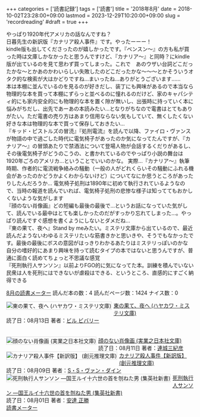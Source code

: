 +++
categories = ['読書記録']
tags = ['読書']
title = '2018年8月'
date = 2018-10-02T23:28:00+09:00
lastmod = 2023-12-29T10:20:00+09:00
slug = 'recordreading'
#draft = true
+++

やっぱり1920年代アメリカの話なんですね？
<br>
日暮先生の新訳版『カナリア殺人事件』です。やったーーー！
<br>
kindle版も出してくださったのが嬉しかったです。『ベンスン～』の方も私が買った時は文庫しかなかったと思うんですけど、『カナリア～』と同時？にkindle版が出ているのを見て思わず買ってしまった。これで　あのウザい台詞どこだったかな～とかあのかわいらしい失敗したのどこだったかな～～～とかそういうオタク的な検索が大はかどりですね…まいったね…ありがとうございます……
<br>
本は本棚に並んでいるのを見るのが好きだし、装丁にも興味があるので本当なら物理的な本を買って本棚にずらっと並べるのに憧れるのだけど、家のキャパシティ的にも家内安全的にも物理的な本を置く隙が無いし、出張時に持っていく本に悩みがちだし、出先であーあの本読みたい…となりがちなので電書はとてもありがたい。ただ電書の売り方はあまり信用ならない気もしていて、無くしたくない好きな本は物理的な本で買って保存しておきたい…
<br>
『キッド・ピストルズの冒涜』『処刑電流』を読んで以降、ファイロ・ヴァンスが物語の中で過ごした時代に電気椅子があったのか気になってたんですが、『カナリア～』の冒頭あたりで禁酒法について登場人物が会話するくだりがあるし、その後電気椅子がどうのこうの、と書かれているのでやっぱり小説の舞台は1920年ごろのアメリカ…ということでいいのかな。
実際…『カナリア～』執筆時期、作者的に電流戦争絡みの騒動（一般の人がどれくらいその騒動にふれる機会があったのかどうかよくわからないけど）についてなにか思うところがあったりしたんだろうか…
電気椅子処刑は1890年に初めて執行されているようなので、当時の報道を読んでいれば、電気椅子処刑の悲惨な様子は知っててもおかしくないような気がします
<br>
『顔のない肖像画』どの短編も最後の最後で…というお話になっていた気がして、読んでいる最中はとても楽しかったのだがすっかり忘れてしまった…。やっぱり読んですぐ感想を書くようにしないとダメだね…
<br>
『東の果て、夜へ』Stand by meみたい。ミステリ文庫から出ているので、最近読んだようないわゆるミステリたいな筋書きかと思いきや、そうでもなかったです。最後の最後にボスの意図がはっきりわかるあたりはミステリっぽいのかな
自分の嗜好的にあまり興味を持って読むタイプの本ではないと思うんですが、普通に面白く読めてちょっと不思議な感覚
<br>
『死刑執行人サンソン』以前よりFGO的に気になってた本。訓練を積んでいない民衆は人を死刑にはできないが虐殺はできる、というところ、直感的にすごく納得できる
<br>

<a href="https://bookmeter.com/users/365033/summary/monthly">8月の読書メーター</a>
読んだ本の数：4
読んだページ数：1424
ナイス数：0

<a href="https://bookmeter.com/books/12269449"><img style="margin: 0 5px 5px 0; border: 1px solid #dcdcdc;" src="https://images-na.ssl-images-amazon.com/images/I/51B3dQfSZGL._SL75_.jpg" alt="東の果て、夜へ (ハヤカワ・ミステリ文庫)" align="left" /></a><a href="https://bookmeter.com/books/12269449?title=%E6%9D%B1%E3%81%AE%E6%9E%9C%E3%81%A6%E3%80%81%E5%A4%9C%E3%81%B8+%28%E3%83%8F%E3%83%A4%E3%82%AB%E3%83%AF%E3%83%BB%E3%83%9F%E3%82%B9%E3%83%86%E3%83%AA%E6%96%87%E5%BA%AB%29">東の果て、夜へ (ハヤカワ・ミステリ文庫)</a><br />読了日：08月13日 著者：<a href="https://bookmeter.com/search?keyword=%E3%83%93%E3%83%AB+%E3%83%93%E3%83%90%E3%83%AA%E3%83%BC">ビル ビバリー</a><br clear="left" /><a href="https://bookmeter.com/books/11109991?title=%E9%A1%94%E3%81%AE%E3%81%AA%E3%81%84%E8%82%96%E5%83%8F%E7%94%BB+%28%E5%AE%9F%E6%A5%AD%E4%B9%8B%E6%97%A5%E6%9C%AC%E7%A4%BE%E6%96%87%E5%BA%AB%29"><br /><br /></a><a href="https://bookmeter.com/books/11109991"><img style="margin: 0 5px 5px 0; border: 1px solid #dcdcdc;" src="https://images-na.ssl-images-amazon.com/images/I/61zc3yAvyjL._SL75_.jpg" alt="顔のない肖像画 (実業之日本社文庫)" align="left" />顔のない肖像画 (実業之日本社文庫)</a> <br />読了日：08月11日 著者：<a href="https://bookmeter.com/search?keyword=%E9%80%A3%E5%9F%8E%E4%B8%89%E7%B4%80%E5%BD%A6">連城三紀彦</a><br clear="left" /><img style="margin: 0 5px 5px 0; border: 1px solid #dcdcdc;" src="https://images-na.ssl-images-amazon.com/images/I/51vosj4fqEL._SL75_.jpg" alt="カナリア殺人事件【新訳版】 (創元推理文庫)" align="left" /><a href="https://bookmeter.com/books/12736893?title=%E3%82%AB%E3%83%8A%E3%83%AA%E3%82%A2%E6%AE%BA%E4%BA%BA%E4%BA%8B%E4%BB%B6%E3%80%90%E6%96%B0%E8%A8%B3%E7%89%88%E3%80%91+%28%E5%89%B5%E5%85%83%E6%8E%A8%E7%90%86%E6%96%87%E5%BA%AB%29">カナリア殺人事件【新訳版】 (創元推理文庫)</a> <br />読了日：08月09日 著者：<a href="https://bookmeter.com/search?keyword=S%E3%83%BBS%E3%83%BB%E3%83%B4%E3%82%A1%E3%83%B3%E3%83%BB%E3%83%80%E3%82%A4%E3%83%B3">S・S・</a><a href="https://bookmeter.com/search?keyword=S%E3%83%BBS%E3%83%BB%E3%83%B4%E3%82%A1%E3%83%B3%E3%83%BB%E3%83%80%E3%82%A4%E3%83%B3">ヴァン・ダイン</a><br clear="left" /><a href="https://bookmeter.com/books/524776"><img style="margin: 0 5px 5px 0; border: 1px solid #dcdcdc;" src="https://images-na.ssl-images-amazon.com/images/I/31J9%2BWoBY4L._SL75_.jpg" alt="死刑執行人サンソン ―国王ルイ十六世の首を刎ねた男 (集英社新書)" align="left" /></a><a href="https://bookmeter.com/books/524776?title=%E6%AD%BB%E5%88%91%E5%9F%B7%E8%A1%8C%E4%BA%BA%E3%82%B5%E3%83%B3%E3%82%BD%E3%83%B3+%E2%80%95%E5%9B%BD%E7%8E%8B%E3%83%AB%E3%82%A4%E5%8D%81%E5%85%AD%E4%B8%96%E3%81%AE%E9%A6%96%E3%82%92%E5%88%8E%E3%81%AD%E3%81%9F%E7%94%B7+%28%E9%9B%86%E8%8B%B1%E7%A4%BE%E6%96%B0%E6%9B%B8%29">死刑執行人サンソン ―国王ルイ十六世の首を刎ねた男 (集英社新書)</a><br />読了日：08月01日 著者：<a href="https://bookmeter.com/search?keyword=%E5%AE%89%E9%81%94+%E6%AD%A3%E5%8B%9D">安達 正勝</a><br clear="left" /><a href="https://bookmeter.com/">読書メーター</a>
